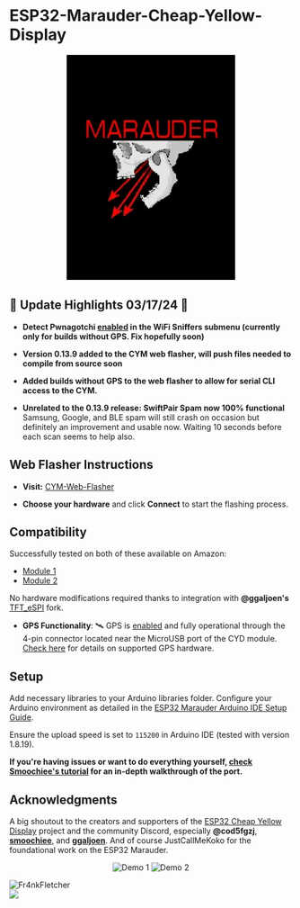 # ESP32-Marauder-Cheap-Yellow-Display

<p align="center">
  <img alt="Marauder logo" src="https://github.com/justcallmekoko/ESP32Marauder/blob/master/pictures/marauder3L.jpg?raw=true" width="300">
</p>

## 🌟 Update Highlights 03/17/24 🌟
- **Detect Pwnagotchi [enabled](https://github.com/Fr4nkFletcher/ESP32-Marauder-Cheap-Yellow-Display/blob/master/screenshots/pwn2.jpg) in the WiFi Sniffers submenu (currently only for builds without GPS. Fix hopefully soon)**

- **Version 0.13.9 added to the CYM web flasher, will push files needed to compile from source soon** 

- **Added builds without GPS to the web flasher to allow for serial CLI access to the CYM.**
    
- **Unrelated to the 0.13.9 release: SwiftPair Spam now 100% functional** Samsung, Google, and BLE spam will still crash on occasion but definitely an improvement and usable now. Waiting 10 seconds before each scan seems to help also.

## Web Flasher Instructions
- **Visit:** [CYM-Web-Flasher](https://fr4nkfletcher.github.io/ESP32-Marauder-Cheap-Yellow-Display/flash0.html)

- **Choose your hardware** and click **Connect** to start the flashing process.

## Compatibility

Successfully tested on both of these available on Amazon:
- [Module 1](https://amazon.com/dp/B0BVFXR313)
- [Module 2](https://amazon.com/dp/B0CLR7MQ91)

No hardware modifications required thanks to integration with **@ggaljoen's** [TFT_eSPI](https://github.com/ggaljoen/TFT_eSPI) fork.

- **GPS Functionality**: 🛰 GPS is [enabled](screenshots/gps5.jpg) and fully operational through the 4-pin connector located near the MicroUSB port of the CYD module. [Check here](https://github.com/justcallmekoko/ESP32Marauder/wiki/gps-modification) for details on supported GPS hardware.

## Setup

Add necessary libraries to your Arduino libraries folder. Configure your Arduino environment as detailed in the [ESP32 Marauder Arduino IDE Setup Guide](https://github.com/justcallmekoko/ESP32Marauder/wiki/arduino-ide-setup).

Ensure the upload speed is set to `115200` in Arduino IDE (tested with version 1.8.19).

**If you're having issues or want to do everything yourself, [check Smoochiee's tutorial](https://github.com/smoochiee/MARAUDER-FOR-CYD---CHEAP-YELLOW-DISPLAY) for an in-depth walkthrough of the port.**

## Acknowledgments

A big shoutout to the creators and supporters of the [ESP32 Cheap Yellow Display](https://github.com/witnessmenow/ESP32-Cheap-Yellow-Display) project and the community Discord, especially **@cod5fgzj**, [**smoochiee**](https://github.com/smoochiee), and [**ggaljoen**](https://github.com/ggaljoen). And of course JustCallMeKoko for the foundational work on the ESP32 Marauder.

<p align="center">
  <img src="https://github.com/Fr4nkFletcher/ESP32-Marauder-Cheap-Yellow-Display/blob/master/screenshots/2.gif" alt="Demo 1">
  <img src="https://github.com/Fr4nkFletcher/ESP32-Marauder-Cheap-Yellow-Display/blob/master/screenshots/swift2.gif" alt="Demo 2">
</p>

<p align="left"> <img src="https://komarev.com/ghpvc/?username=Fr4nkFletcher&label=Views&color=0e75b6&style=flat" alt="Fr4nkFletcher" /> <br>
<img src="https://img.shields.io/github/issues/Fr4nkFletcher/ESP32-Marauder-Cheap-Yellow-Display?style=flat-square" />
</p>

